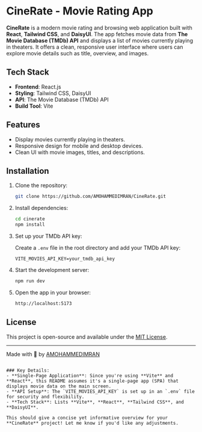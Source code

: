 # CineRate - Movie Rating App

**CineRate** is a modern movie rating and browsing web application built with **React**, **Tailwind CSS**, and **DaisyUI**. The app fetches movie data from **The Movie Database (TMDb) API** and displays a list of movies currently playing in theaters. It offers a clean, responsive user interface where users can explore movie details such as title, overview, and images.

## Tech Stack

- **Frontend**: React.js
- **Styling**: Tailwind CSS, DaisyUI
- **API**: The Movie Database (TMDb) API
- **Build Tool**: Vite

## Features

- Display movies currently playing in theaters.
- Responsive design for mobile and desktop devices.
- Clean UI with movie images, titles, and descriptions.

## Installation

1. Clone the repository:

   ```bash
   git clone https://github.com/AMOHAMMEDIMRAN/CineRate.git
   ```

2. Install dependencies:

   ```bash
   cd cinerate
   npm install
   ```

3. Set up your TMDb API key:

   Create a `.env` file in the root directory and add your TMDb API key:

   ```env
   VITE_MOVIES_API_KEY=your_tmdb_api_key
   ```

4. Start the development server:

   ```bash
   npm run dev
   ```

5. Open the app in your browser:

   ```bash
   http://localhost:5173
   ```

## License

This project is open-source and available under the [MIT License](LICENSE).

---

Made with 💙 by [AMOHAMMEDIMRAN](https://github.com/AMOHAMMEDIMRAN)
```

### Key Details:
- **Single-Page Application**: Since you're using **Vite** and **React**, this README assumes it's a single-page app (SPA) that displays movie data on the main screen.
- **API Setup**: The `VITE_MOVIES_API_KEY` is set up in an `.env` file for security and flexibility.
- **Tech Stack**: Lists **Vite**, **React**, **Tailwind CSS**, and **DaisyUI**.
  
This should give a concise yet informative overview for your **CineRate** project! Let me know if you'd like any adjustments.